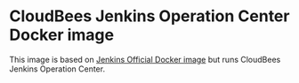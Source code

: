 # CloudBees Jenkins Operation Center Docker image

This image is based on [Jenkins Official Docker image](https://registry.hub.docker.com/_/jenkins/) but runs CloudBees Jenkins Operation Center.
